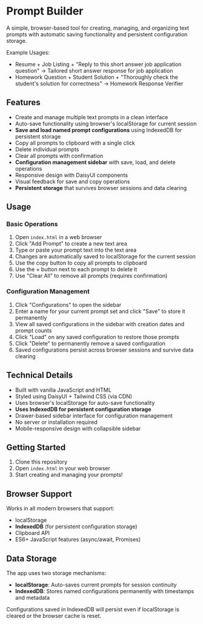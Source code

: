 # Prompt Builder

A simple, browser-based tool for creating, managing, and organizing text prompts with automatic saving functionality and persistent configuration storage.

Example Usages:
- Resume + Job Listing + "Reply to this short answer job application question" -> Tailored short answer response for job application
- Homework Question + Student Solution + "Thoroughly check the student's solution for correctness" -> Homework Response Verifier

## Features

- Create and manage multiple text prompts in a clean interface
- Auto-save functionality using browser's localStorage for current session
- **Save and load named prompt configurations** using IndexedDB for persistent storage
- Copy all prompts to clipboard with a single click
- Delete individual prompts
- Clear all prompts with confirmation
- **Configuration management sidebar** with save, load, and delete operations
- Responsive design with DaisyUI components
- Visual feedback for save and copy operations
- **Persistent storage** that survives browser sessions and data clearing

## Usage

### Basic Operations
1. Open `index.html` in a web browser
2. Click "Add Prompt" to create a new text area
3. Type or paste your prompt text into the text area
4. Changes are automatically saved to localStorage for the current session
5. Use the copy button to copy all prompts to clipboard
6. Use the × button next to each prompt to delete it
7. Use "Clear All" to remove all prompts (requires confirmation)

### Configuration Management
1. Click "Configurations" to open the sidebar
2. Enter a name for your current prompt set and click "Save" to store it permanently
3. View all saved configurations in the sidebar with creation dates and prompt counts
4. Click "Load" on any saved configuration to restore those prompts
5. Click "Delete" to permanently remove a saved configuration
6. Saved configurations persist across browser sessions and survive data clearing

## Technical Details

- Built with vanilla JavaScript and HTML
- Styled using DaisyUI + Tailwind CSS (via CDN)
- Uses browser's localStorage for auto-save functionality
- **Uses IndexedDB for persistent configuration storage**
- Drawer-based sidebar interface for configuration management
- No server or installation required
- Mobile-responsive design with collapsible sidebar

## Getting Started

1. Clone this repository
2. Open `index.html` in your web browser
3. Start creating and managing your prompts!

## Browser Support

Works in all modern browsers that support:
- localStorage
- **IndexedDB** (for persistent configuration storage)
- Clipboard API
- ES6+ JavaScript features (async/await, Promises)

## Data Storage

The app uses two storage mechanisms:
- **localStorage**: Auto-saves current prompts for session continuity
- **IndexedDB**: Stores named configurations permanently with timestamps and metadata

Configurations saved in IndexedDB will persist even if localStorage is cleared or the browser cache is reset.
